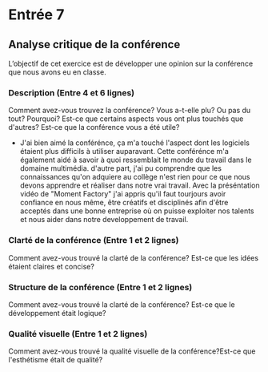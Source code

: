 # Entrée 7
## Analyse critique de la conférence

L’objectif de cet exercice est de développer une opinion sur la conférence que nous avons eu en classe. 

### Description (Entre 4 et 6 lignes)

Comment avez-vous trouvez la conférence? Vous a-t-elle plu? Ou pas du tout? Pourquoi? Est-ce que certains aspects vous ont plus touchés que d'autres? Est-ce que la conférence vous a été utile?

- J'ai bien aimé la conférénce, ça m'a touché l'aspect dont les logiciels étaient plus difficils à utiliser auparavant. Cette conférénce m'a également aidé à savoir à quoi ressemblait le monde du travail dans le domaine multimédia. d'autre part, j'ai pu comprendre que les connaissances qu'on adquiere au collège n'est rien pour ce que nous devons apprendre et réaliser dans notre vrai travail. Avec la préséntation vidéo de "Moment Factory" j'ai appris qu'il faut tourjours avoir confiance en nous même, être créatifs et disciplinés afin d'être acceptés dans une bonne entreprise où on puisse exploiter nos talents et nous aider dans notre developpement de travail.  

### Clarté de la conférence (Entre 1 et 2 lignes)

Comment avez-vous trouvé la clarté de la conférence? Est-ce que les idées étaient claires et concise?

### Structure de la conférence (Entre 1 et 2 lignes)

Comment avez-vous trouvé la clarté de la conférence? Est-ce que le développement était logique?



### Qualité visuelle (Entre 1 et 2 lignes)

Comment avez-vous trouvé la qualité visuelle de la conférence?Est-ce que l'esthétisme était de qualité?


